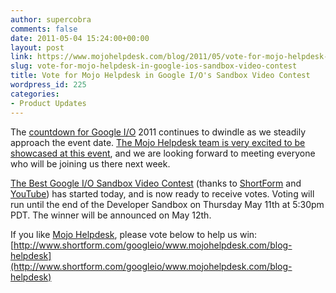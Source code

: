 ```yaml
---
author: supercobra
comments: false
date: 2011-05-04 15:24:00+00:00
layout: post
link: https://www.mojohelpdesk.com/blog/2011/05/vote-for-mojo-helpdesk-in-google-ios-sandbox-video-contest/
slug: vote-for-mojo-helpdesk-in-google-ios-sandbox-video-contest
title: Vote for Mojo Helpdesk in Google I/O's Sandbox Video Contest
wordpress_id: 225
categories:
- Product Updates
---
```


The [countdown for Google I/O](http://www.google.com/events/io/2011/) 2011 continues to dwindle as we steadily approach the event date. [The Mojo Helpdesk team is very excited to be showcased at this event](http://blog.mojohelpdesk.com/2011/03/www.mojohelpdesk.com/blog-helpdesk-to-be-showcased-at-google.html), and we are looking forward to meeting everyone who will be joining us there next week.







[The Best Google I/O Sandbox Video Contest](http://www.shortform.com/googleio/www.mojohelpdesk.com/blog-helpdesk) (thanks to [ShortForm](http://www.shortform.com/) and [YouTube](http://www.youtube.com/)) has started today, and is now ready to receive votes. Voting will run until the end of the Developer Sandbox on Thursday May 11th at 5:30pm PDT. The winner will be announced on May 12th.







If you like [Mojo Helpdesk](http://www.mojohelpdesk.com/), please vote below to help us win:  [http://www.shortform.com/googleio/www.mojohelpdesk.com/blog-helpdesk](http://www.shortform.com/googleio/www.mojohelpdesk.com/blog-helpdesk)



